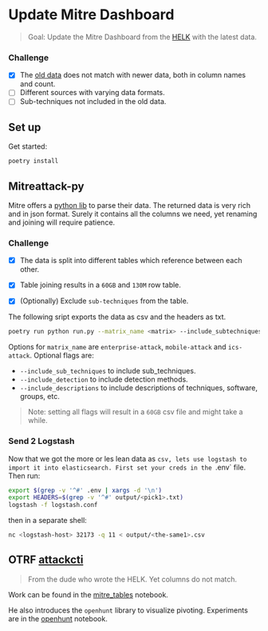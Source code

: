 # Update Mitre Dashboard

> Goal: Update the Mitre Dashboard from the [HELK](https://github.com/Cyb3rWard0g/HELK) with the latest data.

### Challenge

- [x] The [old data](https://raw.githubusercontent.com/Cyb3rWard0g/HELK/master/docker/helk-logstash/enrichments/cti/mitre_attack.csv) does not match with newer data, both in column names and count.
- [ ] Different sources with varying data formats.
- [ ] Sub-techniques not included in the old data. 

<!-- ## Mitre script

> Mitre provides python scripts to parse the data as csv.

The script is in the [allCsv]{./allCsv} folder together with the pulled csv files.
With a tad of column renaming and 2 table joins the resulting csv looks a lot like the original table.
We miss the `data_source` or `log_source` intel. -->

## Set up

Get started:
```bash
poetry install
```

## Mitreattack-py

Mitre offers a [python lib](https://github.com/mitre-attack/mitreattack-python/tree/master) to parse their data.
The returned data is very rich and in json format. Surely it contains all the columns we need, yet renaming and joining will require patience.

<!-- The concerning can be found in the [mitreattack_python](./mitreattack_python.ipynb) notebook. -->

### Challenge
- [x] The data is split into different tables which reference between each other.
- [x] Table joining results in a `60GB` and `130M` row table.
- [x] (Optionally) Exclude `sub-techniques` from the table.


The following sript exports the data as csv and the headers as txt.
```bash
poetry run python run.py --matrix_name <matrix> --include_subtechniques  --output_dir ./output
```
Options for `matrix_name` are `enterprise-attack`, `mobile-attack` and `ics-attack`.
Optional flags are:
- `--include_sub_techniques` to include sub_techniques.
- `--include_detection` to include detection methods.
- `--include_descriptions` to include descriptions of techniques, software, groups, etc.

> Note: setting all flags will result in a `60GB` csv file and might take a while.
### Send 2 Logstash

Now that we got the more or les lean data as `csv, lets use logstash to import it into elasticsearch.
First set your creds in the `.env` file. Then run:
```bash
export $(grep -v '^#' .env | xargs -d '\n')
export HEADERS=$(grep -v '^#' output/<pick1>.txt)
logstash -f logstash.conf
```

then in a separate shell:
```bash
nc <logstash-host> 32173 -q 11 < output/<the-same1>.csv
```


## OTRF [attackcti](https://attackcti.com/playground/1-Collect_All_Functions.html#get-all-relationships)


> From the dude who wrote the HELK. Yet columns do not match.


Work can be found in the [mitre_tables](./mitre_tables.ipynb) notebook.

He also introduces the `openhunt` library to visualize pivoting. Experiments are in the [openhunt](./openhunt.ipynb) notebook. 

